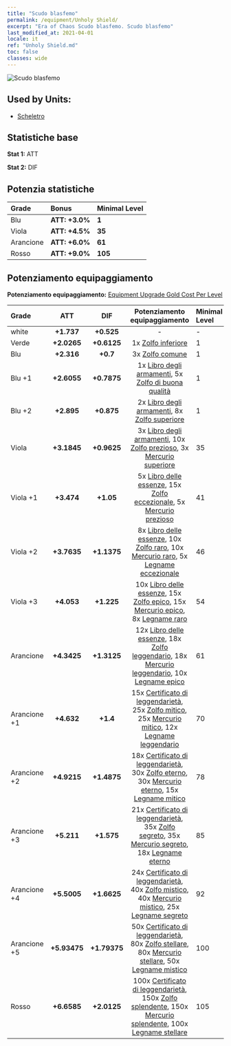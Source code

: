 ```yaml
---
title: "Scudo blasfemo"
permalink: /equipment/Unholy Shield/
excerpt: "Era of Chaos Scudo blasfemo. Scudo blasfemo"
last_modified_at: 2021-04-01
locale: it
ref: "Unholy Shield.md"
toc: false
classes: wide
---
```


  ![Scudo blasfemo](/images/e/e_3013.png)

## Used by Units:

* [Scheletro](/it/units/Skeleton/) 


## Statistiche base
 **Stat 1:** ATT

 **Stat 2:** DIF

## Potenzia statistiche

  |     Grade    |   Bonus | Minimal Level | 
  |:-------------|:--------|:--------------| 
  | Blu | **ATT: +3.0%** | **1** | 
  | Viola | **ATT: +4.5%** | **35** | 
  | Arancione | **ATT: +6.0%** | **61** | 
  | Rosso | **ATT: +9.0%** | **105** | 


## Potenziamento equipaggiamento
 **Potenziamento equipaggiamento:** [Equipment Upgrade Gold Cost Per Level](/equipment/EquipmentUpgradeCostPerLevel/) 

  |          Grade      | ATT | DIF | Potenziamento equipaggiamento | Minimal Level |
  |:--------------------|:---------:|:---------:|:----------------:|:--------------|
  | white | **+1.737** | **+0.525** | - | - |
  | Verde | **+2.0265** | **+0.6125** | 1x [Zolfo inferiore](/it/Items/mat_3/) | 1 |
  | Blu | **+2.316** | **+0.7** | 3x [Zolfo comune](/it/Items/mat_9/) | 1 |
  | Blu +1 | **+2.6055** | **+0.7875** | 1x [Libro degli armamenti](/it/Items/mat_18/), 5x [Zolfo di buona qualità](/it/Items/mat_15/) | 1 |
  | Blu +2 | **+2.895** | **+0.875** | 2x [Libro degli armamenti](/it/Items/mat_25/), 8x [Zolfo superiore](/it/Items/mat_22/) | 1 |
  | Viola | **+3.1845** | **+0.9625** | 3x [Libro degli armamenti](/it/Items/mat_32/), 10x [Zolfo prezioso](/it/Items/mat_29/), 3x [Mercurio superiore](/it/Items/mat_21/) | 35 |
  | Viola +1 | **+3.474** | **+1.05** | 5x [Libro delle essenze](/it/Items/mat_39/), 15x [Zolfo eccezionale](/it/Items/mat_36/), 5x [Mercurio prezioso](/it/Items/mat_28/) | 41 |
  | Viola +2 | **+3.7635** | **+1.1375** | 8x [Libro delle essenze](/it/Items/mat_46/), 10x [Zolfo raro](/it/Items/mat_43/), 10x [Mercurio raro](/it/Items/mat_42/), 5x [Legname eccezionale](/it/Items/mat_34/) | 46 |
  | Viola +3 | **+4.053** | **+1.225** | 10x [Libro delle essenze](/it/Items/mat_53/), 15x [Zolfo epico](/it/Items/mat_50/), 15x [Mercurio epico](/it/Items/mat_49/), 8x [Legname raro](/it/Items/mat_41/) | 54 |
  | Arancione | **+4.3425** | **+1.3125** | 12x [Libro delle essenze](/it/Items/mat_60/), 18x [Zolfo leggendario](/it/Items/mat_57/), 18x [Mercurio leggendario](/it/Items/mat_56/), 10x [Legname epico](/it/Items/mat_48/) | 61 |
  | Arancione +1 | **+4.632** | **+1.4** | 15x [Certificato di leggendarietà](/it/Items/mat_67/), 25x [Zolfo mitico](/it/Items/mat_64/), 25x [Mercurio mitico](/it/Items/mat_63/), 12x [Legname leggendario](/it/Items/mat_55/) | 70 |
  | Arancione +2 | **+4.9215** | **+1.4875** | 18x [Certificato di leggendarietà](/it/Items/mat_74/), 30x [Zolfo eterno](/it/Items/mat_71/), 30x [Mercurio eterno](/it/Items/mat_70/), 15x [Legname mitico](/it/Items/mat_62/) | 78 |
  | Arancione +3 | **+5.211** | **+1.575** | 21x [Certificato di leggendarietà](/it/Items/mat_81/), 35x [Zolfo segreto](/it/Items/mat_78/), 35x [Mercurio segreto](/it/Items/mat_77/), 18x [Legname eterno](/it/Items/mat_69/) | 85 |
  | Arancione +4 | **+5.5005** | **+1.6625** | 24x [Certificato di leggendarietà](/it/Items/mat_88/), 40x [Zolfo mistico](/it/Items/mat_85/), 40x [Mercurio mistico](/it/Items/mat_84/), 25x [Legname segreto](/it/Items/mat_76/) | 92 |
  | Arancione +5 | **+5.93475** | **+1.79375** | 50x [Certificato di leggendarietà](/it/Items/mat_95/), 80x [Zolfo stellare](/it/Items/mat_92/), 80x [Mercurio stellare](/it/Items/mat_91/), 50x [Legname mistico](/it/Items/mat_83/) | 100 |
  | Rosso | **+6.6585** | **+2.0125** | 100x [Certificato di leggendarietà](/it/Items/mat_102/), 150x [Zolfo splendente](/it/Items/mat_99/), 150x [Mercurio splendente](/it/Items/mat_98/), 100x [Legname stellare](/it/Items/mat_90/) | 105 |

